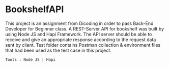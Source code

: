 # BookshelfAPI

This project is an assignment from Dicoding in order to pass Back-End Developer for Beginner class. A REST-Server API for bookshelf was built by using Node JS and Hapi Framework. The API server should be able to receive and give an appropriate response according to the request data sent by client. Test folder contains Postman collection & environment files that had been used as the test case in this project.

`Tools : Node JS | Hapi`
